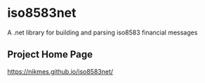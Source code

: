 # iso8583net

A .net library for building and parsing iso8583 financial messages

## Project Home Page

https://nikmes.github.io/iso8583net/